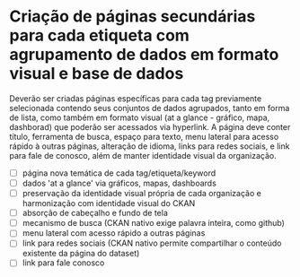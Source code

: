# Criação de páginas secundárias para cada etiqueta com agrupamento de dados em formato visual e base de dados

Deverão ser criadas páginas específicas para cada tag previamente selecionada contendo seus conjuntos de dados agrupados, tanto em forma de lista, como também em formato visual (at a glance - gráfico, mapa, dashborad) que poderão ser acessados via hyperlink. A página deve conter título, ferramenta de busca, espaço para texto, menu lateral para acesso rápido à outras páginas, alteração de idioma, links para redes sociais, e link para fale de conosco, além de manter identidade visual da organização.

- [ ] página nova temática de cada tag/etiqueta/keyword
- [ ] dados 'at a glance' via gráficos, mapas, dashboards
- [ ] preservação da identidade visual própria de cada organização e harmonização com identidade visual do CKAN
- [ ] absorção de cabeçalho e fundo de tela
- [ ] mecanismo de busca (CKAN nativo exige palavra inteira, como github)
- [ ] menu lateral com acesso rápido a outras páginas
- [ ] link para redes sociais (CKAN nativo permite compartilhar o conteúdo existente da página do dataset)
- [ ] link para fale conosco